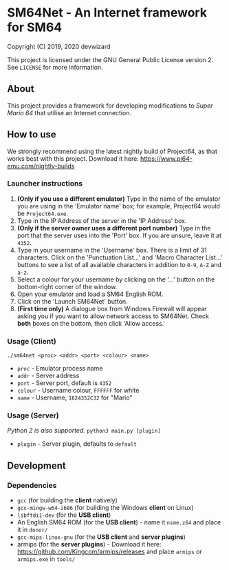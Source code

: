 # SM64Net - An Internet framework for SM64
Copyright (C) 2019, 2020  devwizard

This project is licensed under the GNU General Public License version 2.  See `LICENSE` for more information.

## About
This project provides a framework for developing modifications to *Super Mario 64* that utilise an Internet connection.

## How to use
We strongly recommend using the latest nightly build of Project64, as that works best with this project.  Download it here: https://www.pj64-emu.com/nightly-builds

### Launcher instructions
1. **(Only if you use a different emulator)** Type in the name of the emulator you are using in the 'Emulator name' box; for example, Project64 would be `Project64.exe`.
2. Type in the IP Address of the server in the 'IP Address' box.
3. **(Only if the server owner uses a different port number)** Type in the port that the server uses into the 'Port' box.  If you are unsure, leave it at `4352`.
4. Type in your username in the 'Username' box.  There is a limit of 31 characters.  Click on the 'Punctuation List...' and 'Macro Character List...' buttons to see a list of all available characters in addition to `0-9`, `A-Z` and `a-z`.
5. Select a colour for your username by clicking on the '...' button on the bottom-right corner of the window.
6. Open your emulator and load a SM64 English ROM.
7. Click on the 'Launch SM64Net' button.
8. **(First time only)** A dialogue box from Windows Firewall will appear asking you if you want to allow network access to SM64Net.  Check **both** boxes on the bottom, then click 'Allow access.'

### Usage (Client)
`./sm64net <proc> <addr> <port> <colour> <name>`
* `proc` - Emulator process name
* `addr` - Server address
* `port` - Server port, default is `4352`
* `colour` - Username colour, `FFFFFF` for white
* `name` - Username, `1624352C32` for "Mario"

### Usage (Server)
*Python 2 is also supported.*
`python3 main.py [plugin]`
* `plugin` - Server plugin, defaults to `default`

## Development

### Dependencies
* `gcc` (for building the **client** natively)
* `gcc-mingw-w64-i686` (for building the Windows **client** on Linux)
* `libftdi1-dev` (for the **USB client**)
* An English SM64 ROM (for the **USB client**) - name it `nsme.z64` and place it in `donor/`
* `gcc-mips-linux-gnu` (for the **USB client** and **server plugins**)
* armips (for the **server plugins**) - Download it here: https://github.com/Kingcom/armips/releases and place `armips` or `armips.exe` in `tools/`
